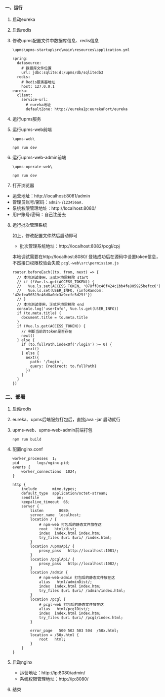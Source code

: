 #### 一、运行

1. 启动eureka

2. 启动redis

3. 修改upms配置文件中数据库信息、redis信息

   `\upms\upms-startup\src\main\resources\application.yml`

    ```
    spring:
      datasource: 
        # 数据库文件位置
        url: jdbc:sqlite:d:/upms/db/sqlitedb3
      redis:
        # Redis服务器地址
        host: 127.0.0.1
    eureka:
      client:
        service-url:
          # eureka地址
          defaultZone: http://eurekaIp:eurekaPort/eureka
    ```

4. 运行upms服务

5. 运行upms-web前端

    `\upms-web\`

    ```
    npm run dev
    ```

6. 运行upms-web-admin前端

    `\upms-operate-web\`

    ```
    npm run dev
    ```

7. 打开浏览器
  - 运营地址：http://localhost:8081/admin
  - 管理员账号/密码：`admin·`/`123456aA.`
  - 系统权限管理地址：http://localhost:8080/
  - 用户账号/密码：自己注册去

8. 运行批次管理系统

   如上，修改配置文件然后启动即可

   - 批次管理系统地址：http://localhost:8082/pcgl/cpj

   本地调试需要在http://localhost:8080/ 登陆成功后在源码中设置token信息，不然接口权限校验会失败
   `pcgl-web\src\permission.js`

   ```
   router.beforeEach((to, from, next) => {
     // 本地测试使用，正式环境需移除 start
     // if (!Vue.ls.get(ACCESS_TOKEN)) {
     //   Vue.ls.set(ACCESS_TOKEN, '078ff8c46f424c1bb4fe805925befcc6')
     //   Vue.ls.set(USER_INFO, {infoRandom: '42efea56519c46d8a0dc3a9ccfc5d25f'})
     // }
     // 本地测试使用，正式环境需移除 end
     console.log('userInfo', Vue.ls.get(USER_INFO))
     if (to.meta.title) {
       document.title = to.meta.title
     }
     if (Vue.ls.get(ACCESS_TOKEN)) {
       // 判断当前的token是否存在
       next()
     } else {
       if (to.fullPath.indexOf('/login') >= 0) {
         next()
       } else {
         next({
           path: '/login',
           query: {redirect: to.fullPath}
         })
       }
     }
   })
   ```


### 二、部署

1. 启动redis
2. eureka、upms后端服务打包后，直接java -jar 启动就行
3. upms-web、upms-web-admin前端打包

    ```shell
    npm run build
    ```

4. 配置nginx.conf

    ```
    worker_processes  1;
    pid        logs/nginx.pid;
    events {
        worker_connections  1024;
    }
    
    http {
        include       mime.types;
        default_type  application/octet-stream;
        sendfile        on;
        keepalive_timeout  65;
        server {
            listen       8080;
            server_name  localhost;
            location / {
                # npm-web 打包后的静态文件放在这
                root   html/dist;
                index  index.html index.htm;
                try_files $uri $uri/ /index.html;
            }
            location /upmsApi/ {
                proxy_pass   http://localhost:1081/;
            }
            location /pcglApi/ {
                proxy_pass   http://localhost:1082/;
            }
            location /admin {
                # npm-web-admin 打包后的静态文件放在这
                alias   html/adminDist/;
                index  index.html index.htm;
                try_files $uri $uri/ /admin/index.html;
            }
            location /pcgl {
                # pcgl-web 打包后的静态文件放在这
                alias   html/pcglDist/;
                index  index.html index.htm;
                try_files $uri $uri/ /pcgl/index.html;
            }
    
            error_page   500 502 503 504  /50x.html;
            location = /50x.html {
                root   html;
            }
        }
    }
    ```

5. 启动nginx
   - 运营地址：http://ip:8080/admin/
   - 系统权限管理地址：http://ip:8080/
6. 结束